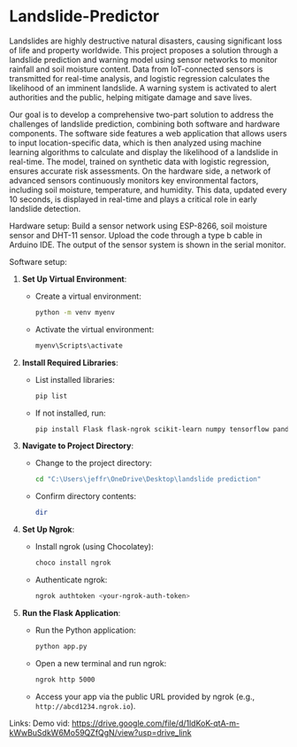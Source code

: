 # Landslide-Predictor

Landslides are highly destructive natural disasters, causing significant loss of life and property worldwide. This project proposes a solution through a landslide prediction and warning model using sensor networks to monitor rainfall and soil moisture content. Data from IoT-connected sensors is transmitted for real-time analysis, and logistic regression calculates the likelihood of an imminent landslide. A warning system is activated to alert authorities and the public, helping mitigate damage and save lives.

Our goal is to develop a comprehensive two-part solution to address the challenges of landslide prediction, combining both software and hardware components. The software side features a web application that allows users to input location-specific data, which is then analyzed using machine learning algorithms to calculate and display the likelihood of a landslide in real-time. The model, trained on synthetic data with logistic regression, ensures accurate risk assessments. On the hardware side, a network of advanced sensors continuously monitors key environmental factors, including soil moisture, temperature, and humidity. This data, updated every 10 seconds, is displayed in real-time and plays a critical role in early landslide detection.

Hardware setup: 
Build a sensor network using ESP-8266, soil moisture sensor and DHT-11 sensor. Upload the code through a type b cable in Arduino IDE. The output of the sensor system is shown in the serial monitor.

Software setup:





1. **Set Up Virtual Environment**:
   - Create a virtual environment:  
     ```bash
     python -m venv myenv
     ```
   - Activate the virtual environment:  
     ```bash
     myenv\Scripts\activate
     ```

2. **Install Required Libraries**:
   - List installed libraries:  
     ```bash
     pip list
     ```
   - If not installed, run:  
     ```bash
     pip install Flask flask-ngrok scikit-learn numpy tensorflow pandas openpyxl
     ```

3. **Navigate to Project Directory**:
   - Change to the project directory:
     ```bash
     cd "C:\Users\jeffr\OneDrive\Desktop\landslide prediction"
     ```
   - Confirm directory contents:  
     ```bash
     dir
     ```

4. **Set Up Ngrok**:
   - Install ngrok (using Chocolatey):  
     ```bash
     choco install ngrok
     ```
   - Authenticate ngrok:  
     ```bash
     ngrok authtoken <your-ngrok-auth-token>
     ```

5. **Run the Flask Application**:
   - Run the Python application:  
     ```bash
     python app.py
     ```
   - Open a new terminal and run ngrok:  
     ```bash
     ngrok http 5000
     ```
   - Access your app via the public URL provided by ngrok (e.g., `http://abcd1234.ngrok.io`).
  
Links:
Demo vid: https://drive.google.com/file/d/1ldKoK-qtA-m-kWwBuSdkW6Mo59QZfQgN/view?usp=drive_link





